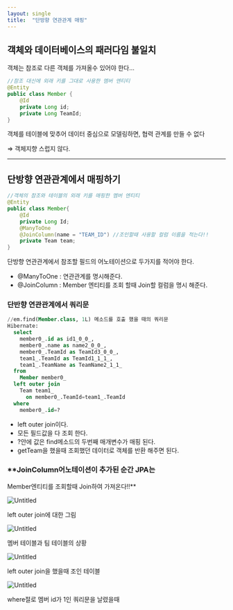 ```yaml
---
layout: single
title:  "단방향 연관관계 매핑"
---
```


## 객체와 데이터베이스의 패러다임 불일치

객체는 참조로 다른 객체를 가져올수 있어야 한다…

```java
//참조 대신에 외래 키를 그대로 사용한 멤버 엔티티
@Entity
public class Member {
	@Id
	private Long id;
	private Long TeamId;
}
```

객체를 테이블에 맞추어 데이터 중심으로 모델링하면, 협력 관계를 만들 수 없다

⇒ 객체지향 스럽지 않다.

---

## 단방향 연관관계에서 매핑하기

```java
//객체의 참조와 테이블의 외래 키를 매핑한 멤버 엔티티
@Entity
public class Member{
	@Id
	private Long Id;
	@ManyToOne
	@JoinColumn(name = "TEAM_ID") //조인할때 사용할 컬럼 이름을 적는다!!
	private Team team;
}
```

단방향 연관관계에서 참조할 필드의 어노테이션으로 두가지를 적어야 한다.

- @ManyToOne : 연관관계를 명시해준다.
- @JoinColumn : Member 엔티티를 조회 할때 Join할 컬럼을 명시 해준다.

### 단반향 연관관계에서 쿼리문

```sql
//em.find(Member.class, 1L) 메소드를 호출 했을 때의 쿼리문
Hibernate: 
  select
    member0_.id as id1_0_0_,
    member0_.name as name2_0_0_,
    member0_.TeamId as TeamId3_0_0_,
    team1_.TeamId as TeamId1_1_1_,
    team1_.TeamName as TeamName2_1_1_ 
  from
    Member member0_ 
  left outer join
    Team team1_ 
      on member0_.TeamId=team1_.TeamId 
  where
    member0_.id=?
```

- left outer join이다.
- 모든 필드값을 다 조회 한다.
- ?안에 값은 find메소드의 두번째 매개변수가 매핑 된다.
- getTeam을 했을때 조회했던 데이터로 객체를 반환 해주면 된다.

### **JoinColumn어노테이션이 추가된 순간 JPA는 
Member엔티티를 조회할때 Join하여 가져온다!!**

![Untitled](https://wakeful-fang-580.notion.site/image/https%3A%2F%2Fs3-us-west-2.amazonaws.com%2Fsecure.notion-static.com%2F2fbb5387-1a43-43cc-8359-332a1e6c7e3d%2FUntitled.png?id=087552a9-511f-4de9-8f6a-eb0ce42ccd68&table=block&spaceId=0a3516d8-1359-4f15-96f8-67198b036621&width=770&userId=&cache=v2)

left outer join에 대한 그림

![Untitled](https://wakeful-fang-580.notion.site/image/https%3A%2F%2Fs3-us-west-2.amazonaws.com%2Fsecure.notion-static.com%2F4af9450e-bd8f-4366-bb4c-245f044b487d%2FUntitled.png?id=557d469a-64da-4881-a3f5-84be79a06188&table=block&spaceId=0a3516d8-1359-4f15-96f8-67198b036621&width=580&userId=&cache=v2)

멤버 테이블과 팀 테이블의 상황

![Untitled](https://wakeful-fang-580.notion.site/image/https%3A%2F%2Fs3-us-west-2.amazonaws.com%2Fsecure.notion-static.com%2Fc52b22bf-e7f1-42bb-9a10-67c1683d3498%2FUntitled.png?id=b377aad6-fa4c-4591-b32c-e00374aed0ca&table=block&spaceId=0a3516d8-1359-4f15-96f8-67198b036621&width=670&userId=&cache=v2)

left outer join을 했을때 조인 테이블

![Untitled](https://wakeful-fang-580.notion.site/image/https%3A%2F%2Fs3-us-west-2.amazonaws.com%2Fsecure.notion-static.com%2Fc579a942-3c82-4930-a71a-574b638beac8%2FUntitled.png?id=302170ec-d226-493a-98fa-7538e45215a0&table=block&spaceId=0a3516d8-1359-4f15-96f8-67198b036621&width=1150&userId=&cache=v2)

where절로 멤버 id가 1인 쿼리문을 날렸을때
